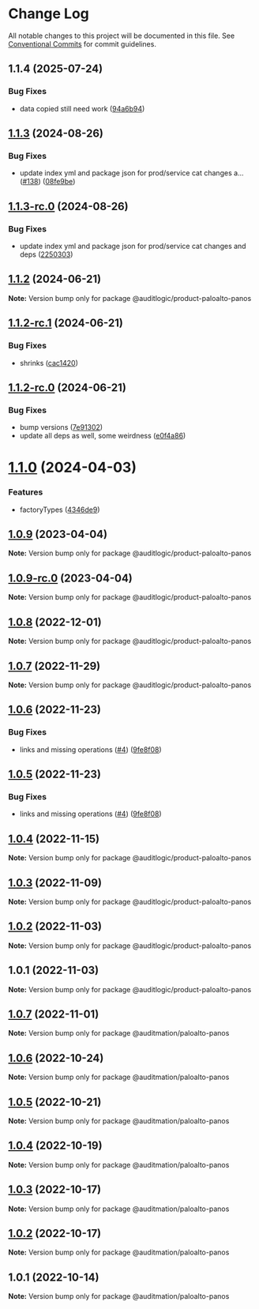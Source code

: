 # Change Log

All notable changes to this project will be documented in this file.
See [Conventional Commits](https://conventionalcommits.org) for commit guidelines.

## 1.1.4 (2025-07-24)


### Bug Fixes

* data copied still need work ([94a6b94](https://github.com/zerobias-org/product/commit/94a6b942fb0516367548599d739529536132755a))





## [1.1.3](https://github.com/auditlogic/product/compare/@auditlogic/product-paloalto-panos@1.1.2...@auditlogic/product-paloalto-panos@1.1.3) (2024-08-26)


### Bug Fixes

* update index yml and package json for prod/service cat changes a… ([#138](https://github.com/auditlogic/product/issues/138)) ([08fe9be](https://github.com/auditlogic/product/commit/08fe9beb1c8457462a19bc69caa02e6212d97e1a))





## [1.1.3-rc.0](https://github.com/auditlogic/product/compare/@auditlogic/product-paloalto-panos@1.1.2...@auditlogic/product-paloalto-panos@1.1.3-rc.0) (2024-08-26)


### Bug Fixes

* update index yml and package json for prod/service cat changes and deps ([2250303](https://github.com/auditlogic/product/commit/225030363a363608240135b7ebed386b28f01e4b))





## [1.1.2](https://github.com/auditlogic/product/compare/@auditlogic/product-paloalto-panos@1.1.2-rc.1...@auditlogic/product-paloalto-panos@1.1.2) (2024-06-21)

**Note:** Version bump only for package @auditlogic/product-paloalto-panos





## [1.1.2-rc.1](https://github.com/auditlogic/product/compare/@auditlogic/product-paloalto-panos@1.1.2-rc.0...@auditlogic/product-paloalto-panos@1.1.2-rc.1) (2024-06-21)


### Bug Fixes

* shrinks ([cac1420](https://github.com/auditlogic/product/commit/cac14200fefcd8183ab69fe89a47bd3f70f563e9))





## [1.1.2-rc.0](https://github.com/auditlogic/product/compare/@auditlogic/product-paloalto-panos@1.1.0...@auditlogic/product-paloalto-panos@1.1.2-rc.0) (2024-06-21)


### Bug Fixes

* bump versions ([7e91302](https://github.com/auditlogic/product/commit/7e913023b8b312150ed7762c32fbbe616be71de5))
* update all deps as well, some weirdness ([e0f4a86](https://github.com/auditlogic/product/commit/e0f4a864714e2d3de6bbf3da014d5312fe53be2f))





# [1.1.0](https://github.com/auditlogic/product/compare/@auditlogic/product-paloalto-panos@1.0.9...@auditlogic/product-paloalto-panos@1.1.0) (2024-04-03)


### Features

* factoryTypes ([4346de9](https://github.com/auditlogic/product/commit/4346de92693aee892fccf725338ffc7b80ab182b))





## [1.0.9](https://github.com/auditlogic/product/compare/@auditlogic/product-paloalto-panos@1.0.8...@auditlogic/product-paloalto-panos@1.0.9) (2023-04-04)

**Note:** Version bump only for package @auditlogic/product-paloalto-panos





## [1.0.9-rc.0](https://github.com/auditlogic/product/compare/@auditlogic/product-paloalto-panos@1.0.8...@auditlogic/product-paloalto-panos@1.0.9-rc.0) (2023-04-04)

**Note:** Version bump only for package @auditlogic/product-paloalto-panos





## [1.0.8](https://github.com/auditlogic/product/compare/@auditlogic/product-paloalto-panos@1.0.7...@auditlogic/product-paloalto-panos@1.0.8) (2022-12-01)

**Note:** Version bump only for package @auditlogic/product-paloalto-panos





## [1.0.7](https://github.com/auditlogic/product/compare/@auditlogic/product-paloalto-panos@1.0.6...@auditlogic/product-paloalto-panos@1.0.7) (2022-11-29)

**Note:** Version bump only for package @auditlogic/product-paloalto-panos





## [1.0.6](https://github.com/auditlogic/product/compare/@auditlogic/product-paloalto-panos@1.0.4...@auditlogic/product-paloalto-panos@1.0.6) (2022-11-23)


### Bug Fixes

* links and missing operations ([#4](https://github.com/auditlogic/product/issues/4)) ([9fe8f08](https://github.com/auditlogic/product/commit/9fe8f08fe7c57fdb79f991ac35bd6ac2e7dcad38))





## [1.0.5](https://github.com/auditlogic/product/compare/@auditlogic/product-paloalto-panos@1.0.4...@auditlogic/product-paloalto-panos@1.0.5) (2022-11-23)


### Bug Fixes

* links and missing operations ([#4](https://github.com/auditlogic/product/issues/4)) ([9fe8f08](https://github.com/auditlogic/product/commit/9fe8f08fe7c57fdb79f991ac35bd6ac2e7dcad38))





## [1.0.4](https://github.com/auditlogic/product/compare/@auditlogic/product-paloalto-panos@1.0.3...@auditlogic/product-paloalto-panos@1.0.4) (2022-11-15)

**Note:** Version bump only for package @auditlogic/product-paloalto-panos





## [1.0.3](https://github.com/auditlogic/product/compare/@auditlogic/product-paloalto-panos@1.0.2...@auditlogic/product-paloalto-panos@1.0.3) (2022-11-09)

**Note:** Version bump only for package @auditlogic/product-paloalto-panos





## [1.0.2](https://github.com/auditlogic/product/compare/@auditlogic/product-paloalto-panos@1.0.1...@auditlogic/product-paloalto-panos@1.0.2) (2022-11-03)

**Note:** Version bump only for package @auditlogic/product-paloalto-panos





## 1.0.1 (2022-11-03)

**Note:** Version bump only for package @auditlogic/product-paloalto-panos





## [1.0.7](https://github.com/auditmation/store-content/compare/@auditmation/paloalto-panos@1.0.6...@auditmation/paloalto-panos@1.0.7) (2022-11-01)

**Note:** Version bump only for package @auditmation/paloalto-panos





## [1.0.6](https://github.com/auditmation/store-content/compare/@auditmation/paloalto-panos@1.0.5...@auditmation/paloalto-panos@1.0.6) (2022-10-24)

**Note:** Version bump only for package @auditmation/paloalto-panos





## [1.0.5](https://github.com/auditmation/store-content/compare/@auditmation/paloalto-panos@1.0.4...@auditmation/paloalto-panos@1.0.5) (2022-10-21)

**Note:** Version bump only for package @auditmation/paloalto-panos





## [1.0.4](https://github.com/auditmation/store-content/compare/@auditmation/paloalto-panos@1.0.3...@auditmation/paloalto-panos@1.0.4) (2022-10-19)

**Note:** Version bump only for package @auditmation/paloalto-panos





## [1.0.3](https://github.com/auditmation/store-content/compare/@auditmation/paloalto-panos@1.0.2...@auditmation/paloalto-panos@1.0.3) (2022-10-17)

**Note:** Version bump only for package @auditmation/paloalto-panos





## [1.0.2](https://github.com/auditmation/store-content/compare/@auditmation/paloalto-panos@1.0.1...@auditmation/paloalto-panos@1.0.2) (2022-10-17)

**Note:** Version bump only for package @auditmation/paloalto-panos





## 1.0.1 (2022-10-14)

**Note:** Version bump only for package @auditmation/paloalto-panos
